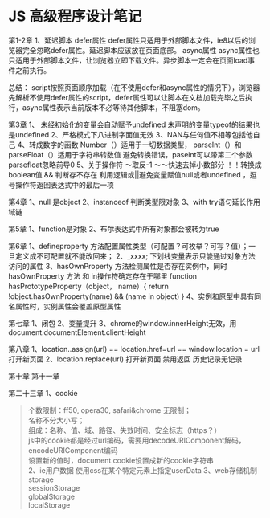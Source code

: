 # JS 高级程序设计笔记
第1-2章
1、延迟脚本
defer属性
	defer属性只适用于外部脚本文件，ie8以后的浏览器完全忽略defer属性。延迟脚本应该放在页面底部。
async属性
	async属性也只适用于外部脚本文件，让浏览器立即下载文件。异步脚本一定会在页面load事件之前执行。

总结：
script按照页面顺序加载（在不使用defer和async属性的情况下），浏览器先解析不使用defer属性的script，defer属性可以让脚本在文档加载完毕之后执行，async属性表示当前版本不必等待其他脚本，不阻塞dom。

第3章
1、
未经初始化的变量会自动赋予undefined
未声明的变量typeof的结果也是undefined
2、严格模式下八进制字面值无效
3、NAN与任何值不相等包括他自己
4、转成数字的函数
Number（）适用于一切数据类型，
parseInt（）和parseFloat（）适用于字符串转数值
避免转换错误，paseint可以带第二个参数
parsefloat忽略前导0
5、关于操作符
～取反-1
～～快速去掉小数部分
！！转换成boolean值
&& 判断存不存在
利用逻辑或||避免变量赋值null或者undefined
，逗号操作符返回表达式中的最后一项


第4章
1、null 是object
2、instanceof 判断类型限对象
3、with try语句延长作用域链

第5章
1、function是对象
2、布尔表达式中所有对象都会被转为true

第6章
1、defineproperty 方法配置属性类型（可配置？可枚举？可写？值）；一旦定义成不可配置就不能改回来；
2、_xxxx; 下划线变量表示只能通过对象方法访问的属性
3、hasOwnProperty 方法检测属性是否存在实例中，同时hasOwnProperty 方法 和 in操作符确定存在于哪里
function hasPrototypeProperty（object， name）{
	return !object.hasOwnProperty(name) && (name in object)
}
4、实例和原型中具有同名属性时，实例属性会覆盖原型属性

第七章
1、闭包
2、变量提升
3、chrome的window.innerHeight无效，用document.documentElement.clientHeight

第八章
1、location..assign(url) == location.href=url == window.location = url  打开新页面
2、location.replace(url)  打开新页面 禁用返回 历史记录无记录

第十章
第十一章
<!--[if lt IE 9]>
    <script src="html5shiv.googlecode.com/svn/trunk/html5.js"></script>
    <![endif]-->

第二十三章
1、cookie
> 个数限制：ff50, opera30, safari&chrome 无限制；  
>  名称不分大小写；  
> 组成：名称、值、域、路径、失效时间、安全标志（https？）  
> js中的cookie都是经过url编码，需要用decodeURIComponent解码，encodeURIComponent编码  
> 设置新的值时，document.cookie设置成新的cookie字符串  
2、ie用户数据
使用css在某个特定元素上指定userData
3、web存储机制
> storage  
> sessionStorage  
> globalStorage  
> localStorage  

